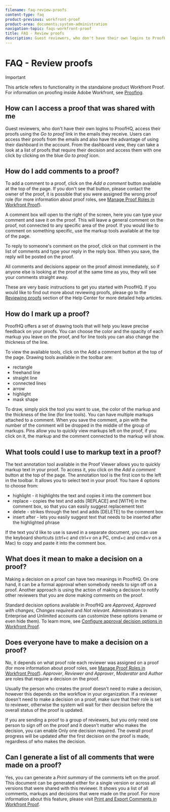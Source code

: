 ```yaml
---
filename: faq-review-proofs
content-type: faq
product-previous: workfront-proof
product-area: documents;system-administration
navigation-topic: faqs-workfront-proof
title: FAQ - Review proofs
description: Guest reviewers, who don't have their own logins to ProofHQ, access their proofs using the Go to proof link in the emails they receive. Users can access their proofs from the emails and also have the advantage of using their dashboard in the account. From the dashboard view, they can take a look at a list of proofs that require their decision and access them with one click by clicking on the blue Go to proof icon.
---
```


# FAQ - Review proofs

>[!IMPORTANT]
>
>This article refers to functionality in the standalone product Workfront Proof. For information on proofing inside Adobe Workfront, see [Proofing](../../../review-and-approve-work/proofing/proofing.md).

## How can I access a proof that was shared with me

Guest reviewers, who don't have their own logins to ProofHQ, access their proofs using the *Go to proof* link in the emails they receive. Users can access their proofs from the emails and also have the advantage of using their dashboard in the account. From the dashboard view, they can take a look at a list of proofs that require their decision and access them with one click by clicking on the blue *Go to proof* icon.

## How do I add comments to a proof?

To add a comment to a proof, click on the *Add a comment* button available at the top of the page. If you don't see that button, please contact the owner of the proof, it is possible that you were assigned the wrong proof role (for more information about proof roles, see [Manage Proof Roles in Workfront Proof](../../../workfront-proof/wp-work-proofsfiles/share-proofs-and-files/manage-proof-roles.md)).

A comment box will open to the right of the screen, here you can type your comment and save it on the proof. This will leave a general comment on the proof, not connected to any specific area of the proof. If you would like to comment on something specific, use the markup tools available at the top of the page.

To reply to someone's comment on the proof, click on that comment in the list of comments and type your reply in the reply box. When you save, the reply will be posted on the proof.

All comments and decisions appear on the proof almost immediately, so if anyone else is looking at the proof at the same time as you, they will see your comments straight away.

These are very basic instructions to get you started with ProofHQ. If you would like to find out more about reviewing proofs, please go to the&nbsp; [Reviewing proofs](https://support.workfront.com/hc/en-us/sections/200054044-Reviewing-proofs)&nbsp;section of the Help Center for more detailed help articles.

## How do I mark up a proof?

ProofHQ offers a set of drawing tools that will help you leave precise feedback on your proofs. You can choose the color and the opacity of each markup you leave on the proof, and for line tools you can also change the thickness of the line.

To view the available tools, click on the Add a comment button at the top of the page. Drawing tools available in the toolbar are:

* rectangle&nbsp;
* freehand line
* straight line
* connected lines
* arrow
* highlight
* mask shape

To draw, simply pick the tool you want to use, the color of the markup and the thickness of the line (for line tools). You can have multiple markups attached to a comment. When you save the comment, a pin with the number of the comment will be dropped in the middle of the group of markups. Pins allow you to quickly view markups left on the proof, if you click on it, the markup and the comment connected to the markup will show.

## What tools could I use to markup text in a proof?

The text annotation tool available in the Proof Viewer allows you to quickly markup text in your proof. To access it, you click on the *Add a comment* button at the top of the page. The annotation tool is the first icon to the left in the toolbar. It allows you to select text in your proof. You have 4 options to choose from:

* highlight - it highlights the text and copies it into the comment box
* replace - copies the text and adds [REPLACE] and [WITH] in the comment box, so that you can easily suggest replacement text
* delete - strikes through the text and adds [DELETE] to the comment box
* insert after - lets you easily suggest text that needs to be inserted after the highlighted phrase

If the text you'd like to use is saved in a separate document, you can use the keyboard shortcuts (ctrl+c and ctrl+v on a PC, cmd+c and cmd+v on a Mac) to copy and paste it into the comment box.

## What does it mean to make a decision on a proof?

Making a decision on a proof can have two meanings in ProofHQ. On one hand, it can be a formal approval when somebody needs to sign off on a proof. Another approach is using the action of making a decision to notify other reviewers that you are done making comments on the proof.

Standard decision options available in ProofHQ are *Approved*, *Approved with changes*, *Changes required* and *Not relevant*. Administrators in Enterprise and Unlimited accounts can customize these options (rename or even hide them). To learn more, see [Configure approval decision options in Workfront Proof](../../../workfront-proof/wp-acct-admin/account-settings/configure-approval-decision-in-wp.md).

## Does everyone have to make a decision on a proof?

No, it depends on what proof role each reviewer was assigned on a proof (for more information about proof roles, see [Manage Proof Roles in Workfront Proof](../../../workfront-proof/wp-work-proofsfiles/share-proofs-and-files/manage-proof-roles.md)). *Approver*, *Reviewer and Approver*, *Moderator* and *Author* are roles that require a decision on the proof.

Usually the person who creates the proof doesn't need to make a decision, however this depends on the workflow in your organization. If a reviewer doesn't need to make a decision on a proof, make sure that their role is set to reviewer, otherwise the system will wait for their decision before the overall status of the proof is updated.

If you are sending a proof to a group of reviewers, but you only need one person to sign off on the proof and it doesn't matter who makes the decision, you can enable Only one decision required. The overall proof progress will be updated after the first decision on the proof is made, regardless of who makes the decision.

## Can I generate a list of all comments that were made on a proof?

Yes, you can generate a *Print summar*y of the comments left on the proof. This document can be generated either for a single version or across all versions that were shared with this reviewer. It shows you a list of all comments, markups and decisions that were made on the proof. For more information about this feature, please visit [Print and Export Comments in Workfront Proof](../../../workfront-proof/wp-work-proofsfiles/organize-your-work/print-and-export-comments.md).

